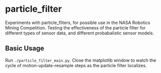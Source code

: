# particle_filter

Experiments with particle_filters, for possible use in the NASA Robotics Mining Competition. Testing the effectiveness of the particle filter for different types of sensor data, and different probabalistic sensor models.

## Basic Usage
Run `./particle_filter_main.py`. Close the matplotlib window to watch the cycle of motion-update-resample steps as the particle filter localizes.
